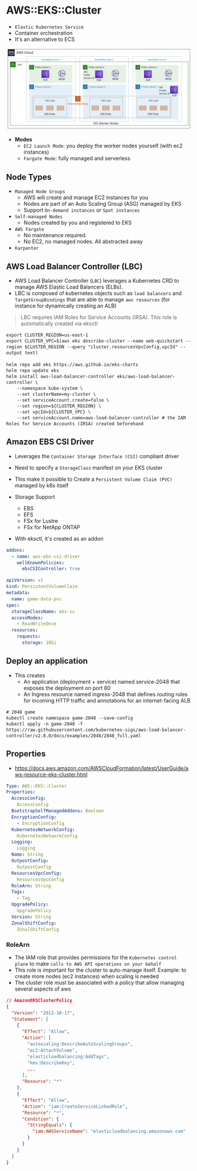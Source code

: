 # AWS::EKS::Cluster

- `Elastic Kubernetes Service`
- Container orchestration
- It's an alternative to ECS

![EKS](.images/eks.png)

- **Modes**
  - `EC2 Launch Mode`: you deploy the worker nodes yourself (with ec2 instances)
  - `Fargate Mode`: fully managed and serverless

## Node Types

- `Managed Node Groups`
  - AWS  will create and manage EC2 instances for you
  - Nodes are part of an Auto Scaling Group (ASG) managed by EKS
  - Support `On-demand instances` or `Spot instances`
- `Self-managed Nodes`
  - Nodes created by you and registered to EKS
- `AWS Fargate`
  - No maintenance required.
  - No EC2, no managed nodes. All abstracted away
- `Karpenter`

## AWS Load Balancer Controller (LBC)

- AWS Load Balancer Controller (`LBC`) leverages a Kubernetes CRD to manage AWS Elastic Load Balancers (ELBs).
- LBC is composed of kubernetes objects such as `load balancers` and `TargetGroupBindings` that are able to manage `aws resources` (for instance for dynamically creating an ALB)

> LBC requires IAM Roles for Service Accounts (IRSA). This role is automatically created via eksctl

```shell
export CLUSTER_REGION=us-east-1
export CLUSTER_VPC=$(aws eks describe-cluster --name web-quickstart --region $CLUSTER_REGION --query "cluster.resourcesVpcConfig.vpcId" --output text)

helm repo add eks https://aws.github.io/eks-charts
helm repo update eks
helm install aws-load-balancer-controller eks/aws-load-balancer-controller \
    --namespace kube-system \
    --set clusterName=my-cluster \
    --set serviceAccount.create=false \
    --set region=${CLUSTER_REGION} \
    --set vpcId=${CLUSTER_VPC} \
    --set serviceAccount.name=aws-load-balancer-controller # the IAM Roles for Service Accounts (IRSA) created beforehand
```

## Amazon EBS CSI Driver

- Leverages the `Container Storage Interface (CSI)` compliant driver
- Need to specify a `StorageClass` manifest on your EKS cluster
- This make it possible to Create a `Persistent Volume Claim (PVC)` managed by k8s itself
- Storage Support
  - EBS
  - EFS
  - FSx for Lustre
  - FSx for NetApp ONTAP

- With eksctl, it's created as an addon

```yaml
addons:
  - name: aws-ebs-csi-driver
    wellKnownPolicies:
      ebsCSIController: true
```

```yaml
apiVersion: v1
kind: PersistentVolumeClaim
metadata:
  name: game-data-pvc
spec:
  storageClassName: ebs-sc
  accessModes:
    - ReadWriteOnce
  resources:
    requests:
      storage: 10Gi
```

## Deploy an application

- This creates
  - An application (deployment + service) named service-2048 that exposes the deployment on port 80
  - An Ingress resource named ingress-2048 that defines routing rules for incoming HTTP traffic and annotations for an internet-facing ALB

```shell
# 2048 game
kubectl create namespace game-2048 --save-config
kubectl apply -n game-2048 -f https://raw.githubusercontent.com/kubernetes-sigs/aws-load-balancer-controller/v2.8.0/docs/examples/2048/2048_full.yaml
```

## Properties

- <https://docs.aws.amazon.com/AWSCloudFormation/latest/UserGuide/aws-resource-eks-cluster.html>

```yaml
Type: AWS::EKS::Cluster
Properties:
  AccessConfig:
    AccessConfig
  BootstrapSelfManagedAddons: Boolean
  EncryptionConfig:
    - EncryptionConfig
  KubernetesNetworkConfig:
    KubernetesNetworkConfig
  Logging:
    Logging
  Name: String
  OutpostConfig:
    OutpostConfig
  ResourcesVpcConfig:
    ResourcesVpcConfig
  RoleArn: String
  Tags:
    - Tag
  UpgradePolicy:
    UpgradePolicy
  Version: String
  ZonalShiftConfig:
    ZonalShiftConfig
```

### RoleArn

- The IAM role that provides permissions for the `Kubernetes control plane` to make `calls to AWS API operations on your behalf`
- This role is important for the cluster to auto-manage itself. Example: to create more nodes (ec2 instances) when scaling is needed
- The cluster role must be associated with a policy that allow managing several aspects of aws

```json
// AmazonEKSClusterPolicy
{
  "Version": "2012-10-17",
  "Statement": [
    {
      "Effect": "Allow",
      "Action": [
        "autoscaling:DescribeAutoScalingGroups",
        "ec2:AttachVolume",
        "elasticloadbalancing:AddTags",
        "kms:DescribeKey",
        ...
      ],
      "Resource": "*"
    },
    {
      "Effect": "Allow",
      "Action": "iam:CreateServiceLinkedRole",
      "Resource": "*",
      "Condition": {
        "StringEquals": {
          "iam:AWSServiceName": "elasticloadbalancing.amazonaws.com"
        }
      }
    }
  ]
}
```
